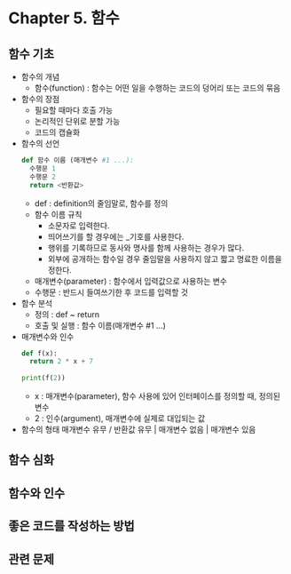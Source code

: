 # Chapter 5. 함수

## 함수 기초
- 함수의 개념
  - 함수(function) : 함수는 어떤 일을 수행하는 코드의 덩어리 또는 코드의 묶음
- 함수의 장점
  - 필요할 때마다 호출 가능
  - 논리적인 단위로 분할 가능
  - 코드의 캡슐화
- 함수의 선언
  ```python
  def 함수 이름 (매개변수 #1 ...):
    수행문 1
    수행문 2
    return <반환값>
  ```
  - def : definition의 줄임말로, 함수를 정의
  - 함수 이름 규칙
    - 소문자로 입력한다.
    - 띄어쓰기를 할 경우에는 _기호를 사용한다.
    - 행위를 기록하므로 동사와 명사를 함께 사용하는 경우가 많다.
    - 외부에 공개하는 함수일 경우  줄임말을 사용하지 않고 짧고 명료한 이름을 정한다.
  - 매개변수(parameter) : 함수에서 입력값으로 사용하는 변수
  - 수행문 : 반드시 들여쓰기한 후 코드를 입력할 것
- 함수 분석
  - 정의 : def ~ return
  - 호출 및 실행 : 함수 이름(매개변수 #1 ...)
- 매개변수와 인수
  ```python
  def f(x):
    return 2 * x + 7
    
  print(f(2))
  ```
  - x : 매개변수(parameter), 함수 사용에 있어 인터페이스를 정의할 때, 정의된 변수
  - 2 : 인수(argument), 매개변수에 실제로 대입되는 값
- 함수의 형태
  매개변수 유무 / 반환값 유무 | 매개변수 없음 | 매개변수 있음
## 함수 심화

## 함수와 인수

## 좋은 코드를 작성하는 방법

## 관련 문제
